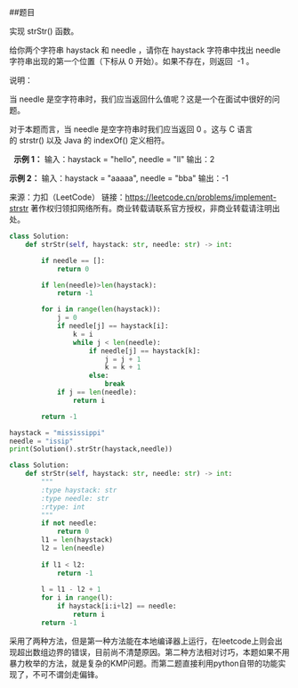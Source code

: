 ##题目

实现 strStr() 函数。

给你两个字符串 haystack 和 needle ，请你在 haystack 字符串中找出 needle 字符串出现的第一个位置（下标从 0 开始）。如果不存在，则返回  -1 。

说明：

当 needle 是空字符串时，我们应当返回什么值呢？这是一个在面试中很好的问题。

对于本题而言，当 needle 是空字符串时我们应当返回 0 。这与 C 语言的 strstr() 以及 Java 的 indexOf() 定义相符。

 
**示例 1：**
输入：haystack = "hello", needle = "ll"
输出：2

**示例 2：**
输入：haystack = "aaaaa", needle = "bba"
输出：-1

来源：力扣（LeetCode）
链接：https://leetcode.cn/problems/implement-strstr
著作权归领扣网络所有。商业转载请联系官方授权，非商业转载请注明出处。


~~~python
class Solution:
    def strStr(self, haystack: str, needle: str) -> int:

        if needle == []:
            return 0

        if len(needle)>len(haystack):
            return -1

        for i in range(len(haystack)):
            j = 0
            if needle[j] == haystack[i]:
                k = i
                while j < len(needle):
                    if needle[j] == haystack[k]:
                        j = j + 1
                        k = k + 1
                    else:
                        break
            if j == len(needle):
                return i

        return -1

haystack = "mississippi"
needle = "issip"
print(Solution().strStr(haystack,needle))
~~~

~~~python
class Solution:
    def strStr(self, haystack: str, needle: str) -> int:
        """
        :type haystack: str
        :type needle: str
        :rtype: int
        """
        if not needle:
            return 0
        l1 = len(haystack)
        l2 = len(needle)
 
        if l1 < l2:
            return -1
 
        l = l1 - l2 + 1
        for i in range(l):
            if haystack[i:i+l2] == needle:
                return i
        return -1
~~~

采用了两种方法，但是第一种方法能在本地编译器上运行，在leetcode上则会出现超出数组边界的错误，目前尚不清楚原因。第二种方法相对讨巧，本题如果不用暴力枚举的方法，就是复杂的KMP问题。而第二题直接利用python自带的功能实现了，不可不谓剑走偏锋。
